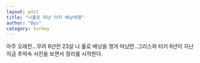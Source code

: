 ```yaml
---
layout: post
title: "나홀로 떠난 터키 배낭여행"
author: "Bys"
category: turkey
---
```


아주 오래전...무려 6년전 23살
나 홀로 배낭을 챙겨 떠났떤..그리스와 터키
6년이 지난 지금 추억속 사진을 보면서 정리를 시작한다.

